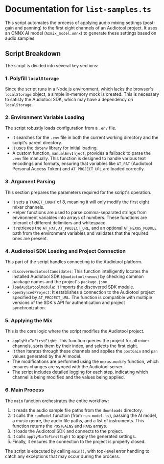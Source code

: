 # Documentation for `list-samples.ts`

This script automates the process of applying audio mixing settings (post-gain and panning) to the first eight channels of an Audiotool project. It uses an ONNX AI model (`AImix_model.onnx`) to generate these settings based on audio samples.

## Script Breakdown

The script is divided into several key sections:

### 1. Polyfill `localStorage`

Since the script runs in a Node.js environment, which lacks the browser's `localStorage` object, a simple in-memory mock is created. This is necessary to satisfy the Audiotool SDK, which may have a dependency on `localStorage`.

### 2. Environment Variable Loading

The script robustly loads configuration from a `.env` file.
- It searches for the `.env` file in both the current working directory and the script's parent directory.
- It uses the `dotenv` library for initial loading.
- A custom function, `manualEnvInject`, provides a fallback to parse the `.env` file manually. This function is designed to handle various text encodings and formats, ensuring that variables like `AT_PAT` (Audiotool Personal Access Token) and `AT_PROJECT_URL` are loaded correctly.

### 3. Argument Parsing

This section prepares the parameters required for the script's operation.
- It sets a `TARGET_COUNT` of 8, meaning it will only modify the first eight mixer channels.
- Helper functions are used to parse comma-separated strings from environment variables into arrays of numbers. These functions are tolerant of different delimiters and whitespace.
- It retrieves the `AT_PAT`, `AT_PROJECT_URL`, and an optional `AT_NEXUS_MODULE` path from the environment variables and validates that the required ones are present.

### 4. Audiotool SDK Loading and Project Connection

This part of the script handles connecting to the Audiotool platform.
- `discoverAudiotoolCandidates`: This function intelligently locates the installed Audiotool SDK (`@audiotool/nexus`) by checking common package names and the project's `package.json`.
- `loadAudiotoolModule`: It imports the discovered SDK module.
- `openSyncedProject`: It establishes a connection to the Audiotool project specified by `AT_PROJECT_URL`. The function is compatible with multiple versions of the SDK's API for authentication and project synchronization.

### 5. Applying the Mix

This is the core logic where the script modifies the Audiotool project.
- `applyMixToFirstEight`: This function queries the project for all mixer channels, sorts them by their index, and selects the first eight.
- It then iterates through these channels and applies the `postGain` and `pan` values generated by the AI model.
- The modifications are performed using the `nexus.modify` function, which ensures changes are synced with the Audiotool server.
- The script includes detailed logging for each step, indicating which channel is being modified and the values being applied.

### 6. Main Process

The `main` function orchestrates the entire workflow:
1.  It reads the audio sample file paths from the `downloads` directory.
2.  It calls the `runModel` function (from `run-model.ts`), passing the AI model, a music genre, the audio file paths, and a list of instruments. This function returns the `POSTGAINS` and `PANS` arrays.
3.  It loads the Audiotool SDK and connects to the project.
4.  It calls `applyMixToFirstEight` to apply the generated settings.
5.  Finally, it ensures the connection to the project is properly closed.

The script is executed by calling `main()`, with top-level error handling to catch any exceptions that may occur during the process.
